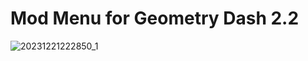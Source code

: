 # Mod Menu for Geometry Dash 2.2

![20231221222850_1](https://github.com/Skyue1/gd-hacks/assets/104967297/a3025da4-cab9-490f-a554-89b42a1e2a33)
